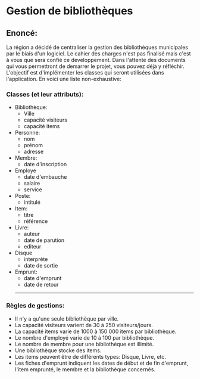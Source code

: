 # Gestion de bibliothèques

## Enoncé:
La région a décidé de centraliser la gestion des bibliothèques municipales par le biais d'un logiciel. Le cahier des charges n'est pas finalisé mais c'est à vous que sera confié ce developpement.
Dans l'attente des documents qui vous permettront de demarrer le projet, vous pouvez déjà y réfléchir.
L'objectif est d'implémenter les classes qui seront utilisées dans l'application.
En voici une liste non-exhaustive:

### Classes (et leur attributs):


- Bibliothèque:
    - Ville
    - capacité visiteurs
    - capacité items
- Personne:
    - nom
    - prénom
    - adresse
- Membre:
    - date d'inscription
- Employe
    - date d'embauche
    - salaire
    - service
- Poste:
    - intitulé
- Item:
    - titre
    - référence
- Livre:
    - auteur
    - date de parution
    - editeur
- Disque
    - interprète
    - date de sortie
- Emprunt:
    - date d'emprunt
    - date de retour
    ----

### Règles de gestions:

- Il n'y a qu'une seule bibliothèque par ville.
- La capacité visiteurs varient de 30 à 250 visiteurs/jours.
- La capacité items varie de 1000 à 150 000 items par bibliothèque.
- Le nombre d'employé varie de 10 à 100 par bibliothèque.
- Le nombre de membre pour une bibliothèque est illimité.
- Une bibliothèque stocke des items.
- Les items peuvent être de différents types: Disque, Livre, etc.
- Les fiches d'emprunt indiquent les dates de début et de fin d'emprunt, l'item emprunté, le membre et la bibliothèque concernés.


